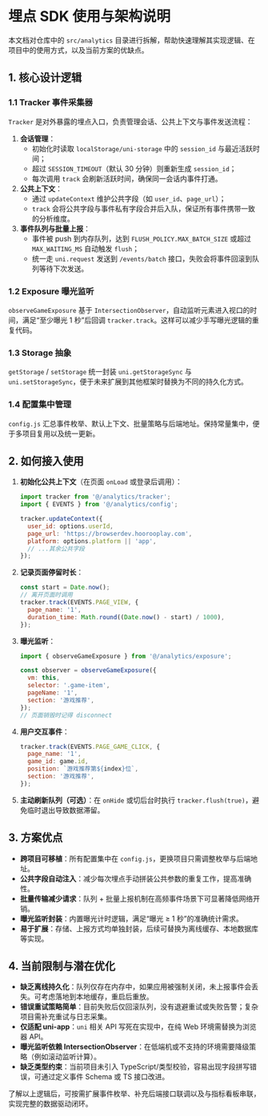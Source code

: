 # 埋点 SDK 使用与架构说明

本文档对仓库中的 `src/analytics` 目录进行拆解，帮助快速理解其实现逻辑、在项目中的使用方式，以及当前方案的优缺点。

## 1. 核心设计逻辑

### 1.1 Tracker 事件采集器

`Tracker` 是对外暴露的埋点入口，负责管理会话、公共上下文与事件发送流程：

1. **会话管理**：
   - 初始化时读取 `localStorage/uni-storage` 中的 `session_id` 与最近活跃时间；
   - 超过 `SESSION_TIMEOUT`（默认 30 分钟）则重新生成 `session_id`；
   - 每次调用 `track` 会刷新活跃时间，确保同一会话内事件打通。
2. **公共上下文**：
   - 通过 `updateContext` 维护公共字段（如 `user_id`、`page_url`）；
   - `track` 会将公共字段与事件私有字段合并后入队，保证所有事件携带一致的分析维度。
3. **事件队列与批量上报**：
   - 事件被 push 到内存队列，达到 `FLUSH_POLICY.MAX_BATCH_SIZE` 或超过 `MAX_WAITING_MS` 自动触发 `flush`；
   - 统一走 `uni.request` 发送到 `/events/batch` 接口，失败会将事件回滚到队列等待下次发送。

### 1.2 Exposure 曝光监听

`observeGameExposure` 基于 `IntersectionObserver`，自动监听元素进入视口的时间，满足“至少曝光 1 秒”后回调 `tracker.track`。这样可以减少手写曝光逻辑的重复代码。

### 1.3 Storage 抽象

`getStorage` / `setStorage` 统一封装 `uni.getStorageSync` 与 `uni.setStorageSync`，便于未来扩展到其他框架时替换为不同的持久化方式。

### 1.4 配置集中管理

`config.js` 汇总事件枚举、默认上下文、批量策略与后端地址。保持常量集中，便于多项目复用以及统一更新。

## 2. 如何接入使用

1. **初始化公共上下文**（在页面 `onLoad` 或登录后调用）：
   ```js
   import tracker from '@/analytics/tracker';
   import { EVENTS } from '@/analytics/config';

   tracker.updateContext({
     user_id: options.userId,
     page_url: 'https://browserdev.hoorooplay.com',
     platform: options.platform || 'app',
     // ...其余公共字段
   });
   ```
2. **记录页面停留时长**：
   ```js
   const start = Date.now();
   // 离开页面时调用
   tracker.track(EVENTS.PAGE_VIEW, {
     page_name: '1',
     duration_time: Math.round((Date.now() - start) / 1000),
   });
   ```
3. **曝光监听**：
   ```js
   import { observeGameExposure } from '@/analytics/exposure';

   const observer = observeGameExposure({
     vm: this,
     selector: '.game-item',
     pageName: '1',
     section: '游戏推荐',
   });
   // 页面销毁时记得 disconnect
   ```
4. **用户交互事件**：
   ```js
   tracker.track(EVENTS.PAGE_GAME_CLICK, {
     page_name: '1',
     game_id: game.id,
     position: `游戏推荐第${index}位`,
     section: '游戏推荐',
   });
   ```
5. **主动刷新队列（可选）**：在 `onHide` 或切后台时执行 `tracker.flush(true)`，避免临时退出导致数据滞留。

## 3. 方案优点

- **跨项目可移植**：所有配置集中在 `config.js`，更换项目只需调整枚举与后端地址。
- **公共字段自动注入**：减少每次埋点手动拼装公共参数的重复工作，提高准确性。
- **批量传输减少请求**：队列 + 批量上报机制在高频事件场景下可显著降低网络开销。
- **曝光监听封装**：内置曝光计时逻辑，满足“曝光 ≥ 1 秒”的准确统计需求。
- **易于扩展**：存储、上报方式均单独封装，后续可替换为离线缓存、本地数据库等实现。

## 4. 当前限制与潜在优化

- **缺乏离线持久化**：队列仅存在内存中，如果应用被强制关闭，未上报事件会丢失。可考虑落地到本地缓存，重启后重放。
- **错误重试策略简单**：目前失败后仅回滚队列，没有退避重试或失败告警；复杂项目需补充重试与日志采集。
- **仅适配 uni-app**：`uni` 相关 API 写死在实现中，在纯 Web 环境需替换为浏览器 API。
- **曝光监听依赖 IntersectionObserver**：在低端机或不支持的环境需要降级策略（例如滚动监听计算）。
- **缺乏类型约束**：当前项目未引入 TypeScript/类型校验，容易出现字段拼写错误，可通过定义事件 Schema 或 TS 接口改进。

了解以上逻辑后，可按需扩展事件枚举、补充后端接口联调以及与指标看板串联，实现完整的数据驱动闭环。
